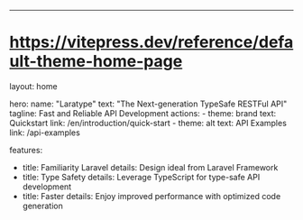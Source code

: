 ---
# https://vitepress.dev/reference/default-theme-home-page
layout: home

hero:
  name: "Laratype"
  text: "The Next-generation TypeSafe RESTFul API"
  tagline: Fast and Reliable API Development
  actions:
    - theme: brand
      text: Quickstart
      link: /en/introduction/quick-start
    - theme: alt
      text: API Examples
      link: /api-examples

features:
  - title: Familiarity Laravel
    details: Design ideal from Laravel Framework
  - title: Type Safety
    details: Leverage TypeScript for type-safe API development
  - title: Faster
    details: Enjoy improved performance with optimized code generation